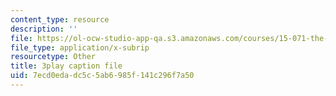 ```yaml
---
content_type: resource
description: ''
file: https://ol-ocw-studio-app-qa.s3.amazonaws.com/courses/15-071-the-analytics-edge-spring-2017/7ecd0edadc5c5ab6985f141c296f7a50_akNw8CEHC_c.vtt
file_type: application/x-subrip
resourcetype: Other
title: 3play caption file
uid: 7ecd0eda-dc5c-5ab6-985f-141c296f7a50
---
```


